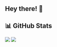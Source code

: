 ## Hey there! 👋

## 📊 GitHub Stats

<img src="https://github-readme-stats.vercel.app/api?username=osyra42&show_icons=true&theme=radical&layout=compact">

<img src="https://github-readme-stats.vercel.app/api/top-langs/?username=osyra42&show_icons=true&theme=radical&layout=compact">


